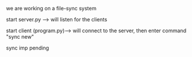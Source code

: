 
we are working on a file-sync system

start server.py --> will listen for the clients

start client (program.py)--> will connect to the server,  then enter command "sync new"


sync imp pending